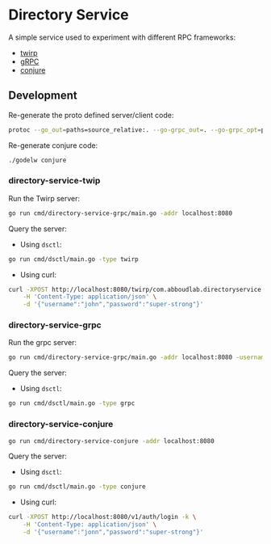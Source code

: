 # Directory Service

A simple service used to experiment with different RPC frameworks:
- [twirp](https://github.com/twitchtv/twirp)
- [gRPC](https://github.com/grpc/grpc-go)
- [conjure](https://github.com/palantir/conjure-go)

## Development

Re-generate the proto defined server/client code:
```sh
protoc --go_out=paths=source_relative:. --go-grpc_out=. --go-grpc_opt=paths=source_relative --twirp_out=paths=source_relative:. rpc/authservice
```

Re-generate conjure code:
```sh
./godelw conjure
```

### directory-service-twip
Run the Twirp server:
```sh
go run cmd/directory-service-grpc/main.go -addr localhost:8080
```

Query the server:
- Using `dsctl`:
```sh
go run cmd/dsctl/main.go -type twirp
```

- Using curl:
```sh
curl -XPOST http://localhost:8080/twirp/com.abboudlab.directoryservice.auth.AuthServiceV1/Login \
    -H 'Content-Type: application/json' \
    -d '{"username":"john","password":"super-strong"}'
```

### directory-service-grpc
Run the grpc server:
```sh
go run cmd/directory-service-grpc/main.go -addr localhost:8080 -username john -password doe
```

Query the server:
- Using `dsctl`:
```sh
go run cmd/dsctl/main.go -type grpc
```

### directory-service-conjure
```sh
go run cmd/directory-service-conjure -addr localhost:8080
```

Query the server:
- Using `dsctl`:
```sh
go run cmd/dsctl/main.go -type conjure
```

- Using curl:
```sh
curl -XPOST http://localhost:8080/v1/auth/login -k \
    -H 'Content-Type: application/json' \
    -d '{"username":"jonn","password":"super-strong"}'
```
